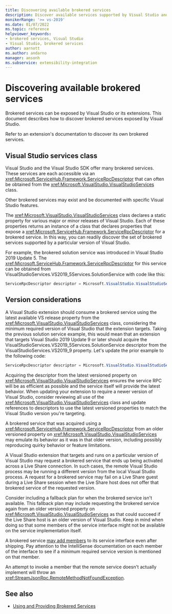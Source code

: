 ```yaml
---
title: Discovering available brokered services
description: Discover available services supported by Visual Studio and the Visual Studio SDK, including service descriptors for obtaining an interface for each service.
monikerRange: '>= vs-2019'
ms.date: 01/07/2022
ms.topic: reference
helpviewer_keywords:
- brokered services, Visual Studio
- Visual Studio, brokered services
author: aarnott
ms.author: andarno
manager: ansonh
ms.subservice: extensibility-integration
---
```

# Discovering available brokered services


Brokered services can be exposed by Visual Studio or its extensions.
This document describes how to discover brokered services exposed by Visual Studio.

Refer to an extension's documentation to discover its own brokered services.

## Visual Studio services class

Visual Studio and the Visual Studio SDK offer many brokered services.
These services are each accessible via an <xref:Microsoft.ServiceHub.Framework.ServiceRpcDescriptor> that can often be obtained from the <xref:Microsoft.VisualStudio.VisualStudioServices> class.

Other brokered services may exist and be documented with specific  Visual Studio features.

The <xref:Microsoft.VisualStudio.VisualStudioServices> class declares a static property for various major or minor releases of Visual Studio.
Each of these properties returns an instance of a class that declares properties that expose a <xref:Microsoft.ServiceHub.Framework.ServiceRpcDescriptor> for a brokered service.
In this way, you can readily discover the set of brokered services supported by a particular version of Visual Studio.

For example, the brokered solution service was introduced in Visual Studio 2019 Update 5.
The <xref:Microsoft.ServiceHub.Framework.ServiceRpcDescriptor> for this service can be obtained from VisualStudioServices.VS2019_5Services.SolutionService with code like this:

```csharp
ServiceRpcDescriptor descriptor = Microsoft.VisualStudio.VisualStudioServices.VS2019_5.SolutionService;
```

## Version considerations

A Visual Studio extension should consume a brokered service using the latest available VS release property from the <xref:Microsoft.VisualStudio.VisualStudioServices> class, considering the minimum required version of Visual Studio that the extension targets.
Taking the previous solution service example, this would mean that an extension that targets Visual Studio 2019 Update 9 or later should acquire the VisualStudioServices.VS2019_5Services.SolutionService descriptor from the VisualStudioServices.VS2019_9 property.
Let's update the prior example to the following code:

```csharp
ServiceRpcDescriptor descriptor = Microsoft.VisualStudio.VisualStudioServices.VS2019_9.SolutionService;
```

Acquiring the descriptor from the latest versioned property on <xref:Microsoft.VisualStudio.VisualStudioServices> ensures the service RPC will be as efficient as possible and the service itself will provide the latest behavior.
When updating your extension to require a newer version of Visual Studio, consider reviewing all use of the <xref:Microsoft.VisualStudio.VisualStudioServices> class and update references to descriptors to use the latest versioned properties to match the Visual Studio version you're targeting.

A brokered service that was acquired using a <xref:Microsoft.ServiceHub.Framework.ServiceRpcDescriptor> from an older versioned property on <xref:Microsoft.VisualStudio.VisualStudioServices> may emulate its behavior as it was in that older version, including possibly reproducing quirky behavior or feature limitations.

A Visual Studio extension that targets and runs on a particular version of Visual Studio may request a brokered service that ends up being activated across a Live Share connection.
In such cases, the remote Visual Studio process may be running a different version from the local Visual Studio process.
A request for a brokered service may fail on a Live Share guest during a Live Share session when the Live Share host does not offer that brokered service of the requested version.

Consider including a fallback plan for when the brokered service isn't available.
This fallback plan may include requesting the brokered service again from an older versioned property on <xref:Microsoft.VisualStudio.VisualStudioServices> as that could succeed if the Live Share host is an older version of Visual Studio.
Keep in mind when doing so that some members of the service interface might not be available on the service implementation itself.

A brokered service [may add members](../best-practices-design-brokered-service.md#AddingInterfaceMembers) to its service interface even after shipping.
Pay attention to the IntelliSense documentation on each member of the interface to see if a minimum required service version is mentioned on that member.

An attempt to invoke a member that the remote service doesn't actually implement will throw an <xref:StreamJsonRpc.RemoteMethodNotFoundException>.

## See also

- [Using and Providing Brokered Services](../../extensibility/use-and-provide-brokered-services.md)
